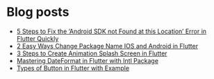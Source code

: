 # Blog posts
<!-- BLOG-POST-LIST:START -->
- [5 Steps to Fix the ‘Android SDK not Found at this Location’ Error in Flutter Quickly](https://flutterflux.com/android-sdk-not-found-at-this-location-error/)
- [2 Easy Ways Change Package Name IOS and Android in Flutter](https://flutterflux.com/change-package-name-in-flutter/)
- [3 Steps to Create Animation Splash Screen in Flutter](https://flutterflux.com/animation-splash-screen-in-flutter/)
- [Mastering DateFormat in Flutter with Intl Package](https://flutterflux.com/dateformat-in-flutter/)
- [Types of Button in Flutter with Example](https://flutterflux.com/types-of-button-in-flutter-with-example/)
<!-- BLOG-POST-LIST:END -->